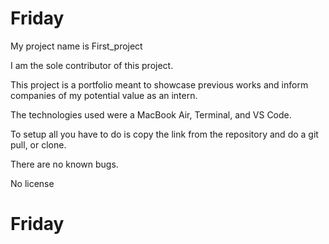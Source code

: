 # Friday
My project name is First_project

I am the sole contributor of this project.

This project is a portfolio meant to showcase previous works and inform companies of my potential value as an intern.

The technologies used were a MacBook Air, Terminal, and VS Code.

To setup all you have to do is copy the link from the repository and do a git pull, or clone.

There are no known bugs.

No license
# Friday
